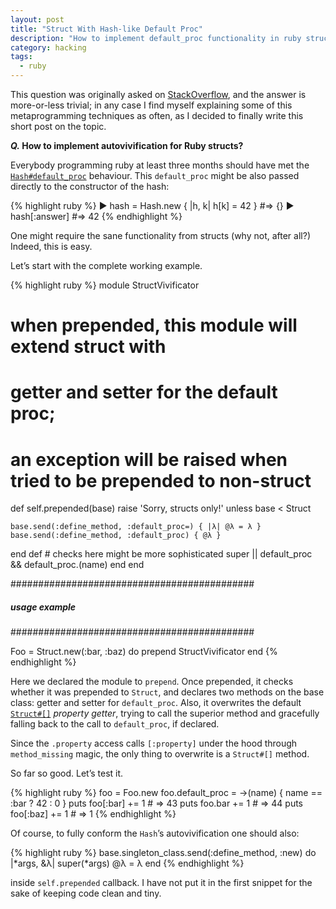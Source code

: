```yaml
---
layout: post
title: "Struct With Hash-like Default Proc"
description: "How to implement default_proc functionality in ruby structs"
category: hacking
tags:
  - ruby
---
```


This question was originally asked on [StackOverflow](http://stackoverflow.com/questions/41114667/how-to-implement-autovivification-for-ruby-structs/41115465#41115465),
and the answer is more-or-less trivial; in any case I find myself explaining
some of this metaprogramming techniques as often, as I decided to finally
write this short post on the topic.

**_Q._ How to implement autovivification for Ruby structs?**

Everybody programming ruby at least three months should have met the
[`Hash#default_proc`](http://ruby-doc.org/core/Hash.html#method-i-default_proc)
behaviour. This `default_proc` might be also passed directly to the constructor
of the hash:

{% highlight ruby %}
▶ hash = Hash.new { |h, k| h[k] = 42 }
#⇒ {}
▶ hash[:answer]
#⇒ 42
{% endhighlight %}

One might require the sane functionality from structs (why not, after all?)
Indeed, this is easy.

Let’s start with the complete working example.

{% highlight ruby %}
module StructVivificator
  # when prepended, this module will extend struct with
  # getter and setter for the default proc;
  # an exception will be raised when tried to be prepended to non-struct
  def self.prepended(base)
    raise 'Sorry, structs only!' unless base < Struct

    base.send(:define_method, :default_proc=) { |λ| @λ = λ }
    base.send(:define_method, :default_proc) { @λ }
  end
  def [](name)
    # checks here might be more sophisticated
    super || default_proc && default_proc.(name)
  end
end

############################################
#####   usage example
############################################

Foo = Struct.new(:bar, :baz) do
  prepend StructVivificator
end
{% endhighlight %}

Here we declared the module to `prepend`. Once prepended, it checks
whether it was prepended to `Struct`, and declares two methods
on the base class: getter and setter for `default_proc`. Also, it overwrites
the default [`Struct#[]`](https://ruby-doc.org/core/Struct.html#method-i-5B-5D)
_property getter_, trying to call the superior method and gracefully falling
back to the call to `default_proc`, if declared.

Since the `.property` access calls `[:property]` under the hood
through `method_missing` magic, the only thing to overwrite is a `Struct#[]` method.

So far so good. Let’s test it.

{% highlight ruby %}
foo = Foo.new
foo.default_proc = ->(name) { name == :bar ? 42 : 0 }
puts foo[:bar] += 1   # => 43
puts foo.bar += 1     # => 44
puts foo[:baz] += 1   # => 1
{% endhighlight %}

Of course, to fully conform the `Hash`’s autovivification one should also:

{% highlight ruby %}
base.singleton_class.send(:define_method, :new) do |*args, &λ|
  super(*args)
  @λ = λ
end
{% endhighlight %}

inside `self.prepended` callback. I have not put it in the first snippet
for the sake of keeping code clean and tiny.
